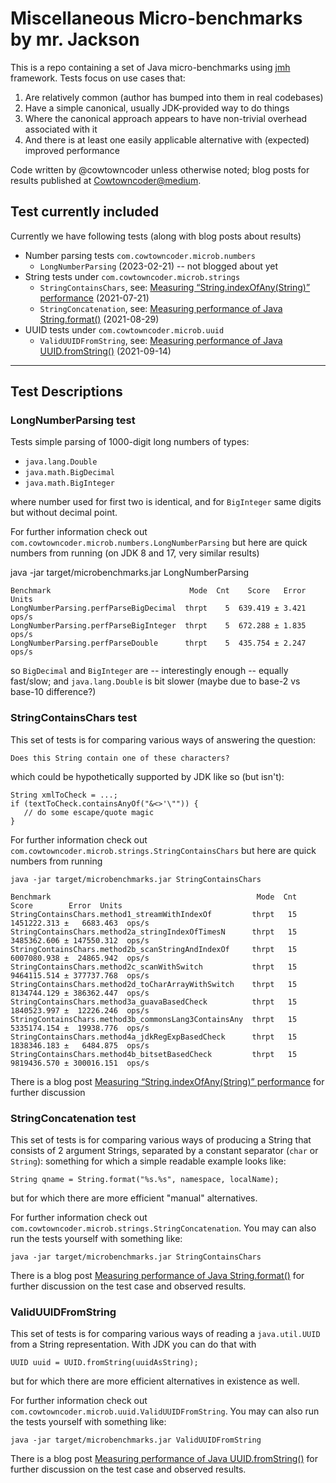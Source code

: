 # Miscellaneous Micro-benchmarks by mr. Jackson

This is a repo containing a set of Java micro-benchmarks using
[jmh](https://openjdk.java.net/projects/code-tools/jmh/) framework.
Tests focus on use cases that:

1. Are relatively common (author has bumped into them in real codebases)
2. Have a simple canonical, usually JDK-provided way to do things
3. Where the canonical approach appears to have non-trivial overhead associated with it
4. And there is at least one easily applicable alternative with (expected) improved performance

Code written by @cowtowncoder unless otherwise noted; blog posts for results
published at [Cowtowncoder@medium](https://cowtowncoder.medium.com/).

## Test currently included

Currently we have following tests (along with blog posts about results)

* Number parsing tests `com.cowtowncoder.microb.numbers`
    * `LongNumberParsing` (2023-02-21) -- not blogged about yet
* String tests under `com.cowtowncoder.microb.strings`
    * `StringContainsChars`, see: [Measuring “String.indexOfAny(String)” performance](https://cowtowncoder.medium.com/measuring-string-indexofany-string-performance-java-fecb9eb473fa) (2021-07-21)
    * `StringConcatenation`, see: [Measuring performance of Java String.format()](https://cowtowncoder.medium.com/measuring-performance-of-java-string-format-or-lack-thereof-2e1c6a13362c) (2021-08-29)
* UUID tests under `com.cowtowncoder.microb.uuid`
    * `ValidUUIDFromString`, see: [Measuring performance of Java UUID.fromString()](https://cowtowncoder.medium.com/measuring-performance-of-java-uuid-fromstring-or-lack-thereof-d16a910fa32a) (2021-09-14)

-----

## Test Descriptions

### LongNumberParsing test

Tests simple parsing of 1000-digit long numbers of types:

* `java.lang.Double`
* `java.math.BigDecimal`
* `java.math.BigInteger`

where number used for first two is identical, and for `BigInteger` same digits but without decimal point.

For further information check out `com.cowtowncoder.microb.numbers.LongNumberParsing`
but here are quick numbers from running (on JDK 8 and 17, very similar results)

java -jar target/microbenchmarks.jar LongNumberParsing

```
Benchmark                               Mode  Cnt    Score   Error  Units
LongNumberParsing.perfParseBigDecimal  thrpt    5  639.419 ± 3.421  ops/s
LongNumberParsing.perfParseBigInteger  thrpt    5  672.288 ± 1.835  ops/s
LongNumberParsing.perfParseDouble      thrpt    5  435.754 ± 2.247  ops/s
```

so `BigDecimal` and `BigInteger` are -- interestingly enough -- equally fast/slow; and `java.lang.Double` is bit slower (maybe due to base-2 vs base-10 difference?)

### StringContainsChars test

This set of tests is for comparing various ways of answering the question:

    Does this String contain one of these characters?

which could be hypothetically supported by JDK like so (but isn't):

```
String xmlToCheck = ...;
if (textToCheck.containsAnyOf("&<>'\"")) {
   // do some escape/quote magic
}
```

For further information check out `com.cowtowncoder.microb.strings.StringContainsChars`
but here are quick numbers from running

    java -jar target/microbenchmarks.jar StringContainsChars

```
Benchmark                                              Mode  Cnt        Score        Error  Units
StringContainsChars.method1_streamWithIndexOf         thrpt   15  1451222.313 ±   6683.463  ops/s
StringContainsChars.method2a_stringIndexOfTimesN      thrpt   15  3485362.606 ± 147550.312  ops/s
StringContainsChars.method2b_scanStringAndIndexOf     thrpt   15  6007080.938 ±  24865.942  ops/s
StringContainsChars.method2c_scanWithSwitch           thrpt   15  9464115.514 ± 377737.768  ops/s
StringContainsChars.method2d_toCharArrayWithSwitch    thrpt   15  8134744.129 ± 386362.447  ops/s
StringContainsChars.method3a_guavaBasedCheck          thrpt   15  1840523.997 ±  12226.246  ops/s
StringContainsChars.method3b_commonsLang3ContainsAny  thrpt   15  5335174.154 ±  19938.776  ops/s
StringContainsChars.method4a_jdkRegExpBasedCheck      thrpt   15  1838346.183 ±   6484.875  ops/s
StringContainsChars.method4b_bitsetBasedCheck         thrpt   15  9819436.570 ± 300016.151  ops/s
```

There is a blog post
[Measuring “String.indexOfAny(String)” performance](https://cowtowncoder.medium.com/measuring-string-indexofany-string-performance-java-fecb9eb473fa) for further discussion

### StringConcatenation test

This set of tests is for comparing various ways of producing a String that consists of 2 argument Strings, separated by a constant separator (`char` or `String`): something for which a simple readable example looks like:

    String qname = String.format("%s.%s", namespace, localName);

but for which there are more efficient "manual" alternatives.

For further information check out `com.cowtowncoder.microb.strings.StringConcatenation`.
You may can also run the tests yourself with something like:

    java -jar target/microbenchmarks.jar StringContainsChars

There is a blog post
[Measuring performance of Java String.format()](https://cowtowncoder.medium.com/measuring-performance-of-java-string-format-or-lack-thereof-2e1c6a13362c) for further discussion on the test case and observed results.

### ValidUUIDFromString

This set of tests is for comparing various ways of reading a `java.util.UUID` from a String representation. With JDK you can do that with

    UUID uuid = UUID.fromString(uuidAsString);

but for which there are more efficient alternatives in existence as well.

For further information check out `com.cowtowncoder.microb.uuid.ValidUUIDFromString`.
You may can also run the tests yourself with something like:

    java -jar target/microbenchmarks.jar ValidUUIDFromString

There is a blog post
[Measuring performance of Java UUID.fromString()](https://cowtowncoder.medium.com/measuring-performance-of-java-uuid-fromstring-or-lack-thereof-d16a910fa32a) for further discussion on the test case and observed results.
